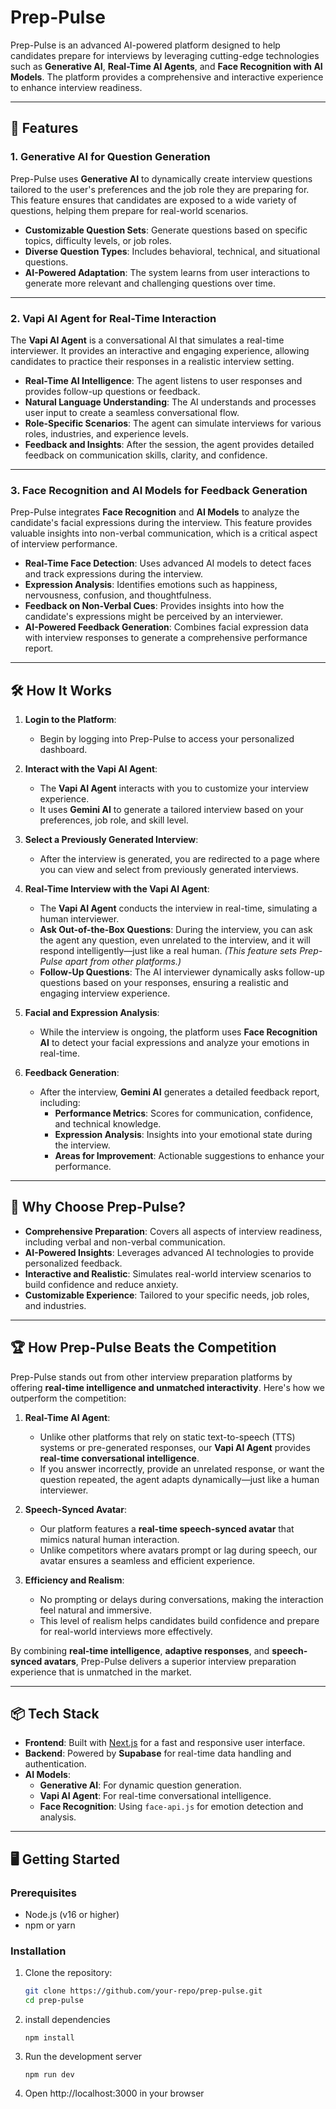 # Prep-Pulse

Prep-Pulse is an advanced AI-powered platform designed to help candidates prepare for interviews by leveraging cutting-edge technologies such as **Generative AI**, **Real-Time AI Agents**, and **Face Recognition with AI Models**. The platform provides a comprehensive and interactive experience to enhance interview readiness.

---

## 🚀 Features

### 1. **Generative AI for Question Generation**
Prep-Pulse uses **Generative AI** to dynamically create interview questions tailored to the user's preferences and the job role they are preparing for. This feature ensures that candidates are exposed to a wide variety of questions, helping them prepare for real-world scenarios.

- **Customizable Question Sets**: Generate questions based on specific topics, difficulty levels, or job roles.
- **Diverse Question Types**: Includes behavioral, technical, and situational questions.
- **AI-Powered Adaptation**: The system learns from user interactions to generate more relevant and challenging questions over time.

---

### 2. **Vapi AI Agent for Real-Time Interaction**
The **Vapi AI Agent** is a conversational AI that simulates a real-time interviewer. It provides an interactive and engaging experience, allowing candidates to practice their responses in a realistic interview setting.

- **Real-Time AI Intelligence**: The agent listens to user responses and provides follow-up questions or feedback.
- **Natural Language Understanding**: The AI understands and processes user input to create a seamless conversational flow.
- **Role-Specific Scenarios**: The agent can simulate interviews for various roles, industries, and experience levels.
- **Feedback and Insights**: After the session, the agent provides detailed feedback on communication skills, clarity, and confidence.

---

### 3. **Face Recognition and AI Models for Feedback Generation**
Prep-Pulse integrates **Face Recognition** and **AI Models** to analyze the candidate's facial expressions during the interview. This feature provides valuable insights into non-verbal communication, which is a critical aspect of interview performance.

- **Real-Time Face Detection**: Uses advanced AI models to detect faces and track expressions during the interview.
- **Expression Analysis**: Identifies emotions such as happiness, nervousness, confusion, and thoughtfulness.
- **Feedback on Non-Verbal Cues**: Provides insights into how the candidate's expressions might be perceived by an interviewer.
- **AI-Powered Feedback Generation**: Combines facial expression data with interview responses to generate a comprehensive performance report.

---

## 🛠️ How It Works

1. **Login to the Platform**:
   - Begin by logging into Prep-Pulse to access your personalized dashboard.

2. **Interact with the Vapi AI Agent**:
   - The **Vapi AI Agent** interacts with you to customize your interview experience.
   - It uses **Gemini AI** to generate a tailored interview based on your preferences, job role, and skill level.

3. **Select a Previously Generated Interview**:
   - After the interview is generated, you are redirected to a page where you can view and select from previously generated interviews.

4. **Real-Time Interview with the Vapi AI Agent**:
   - The **Vapi AI Agent** conducts the interview in real-time, simulating a human interviewer.
   - **Ask Out-of-the-Box Questions**: During the interview, you can ask the agent any question, even unrelated to the interview, and it will respond intelligently—just like a real human. *(This feature sets Prep-Pulse apart from other platforms.)*
   - **Follow-Up Questions**: The AI interviewer dynamically asks follow-up questions based on your responses, ensuring a realistic and engaging interview experience.

5. **Facial and Expression Analysis**:
   - While the interview is ongoing, the platform uses **Face Recognition AI** to detect your facial expressions and analyze your emotions in real-time.

6. **Feedback Generation**:
   - After the interview, **Gemini AI** generates a detailed feedback report, including:
     - **Performance Metrics**: Scores for communication, confidence, and technical knowledge.
     - **Expression Analysis**: Insights into your emotional state during the interview.
     - **Areas for Improvement**: Actionable suggestions to enhance your performance.

---

## 🌟 Why Choose Prep-Pulse?

- **Comprehensive Preparation**: Covers all aspects of interview readiness, including verbal and non-verbal communication.
- **AI-Powered Insights**: Leverages advanced AI technologies to provide personalized feedback.
- **Interactive and Realistic**: Simulates real-world interview scenarios to build confidence and reduce anxiety.
- **Customizable Experience**: Tailored to your specific needs, job roles, and industries.

---

## 🏆 How Prep-Pulse Beats the Competition

Prep-Pulse stands out from other interview preparation platforms by offering **real-time intelligence and unmatched interactivity**. Here's how we outperform the competition:

1. **Real-Time AI Agent**:
   - Unlike other platforms that rely on static text-to-speech (TTS) systems or pre-generated responses, our **Vapi AI Agent** provides **real-time conversational intelligence**.
   - If you answer incorrectly, provide an unrelated response, or want the question repeated, the agent adapts dynamically—just like a human interviewer.

2. **Speech-Synced Avatar**:
   - Our platform features a **real-time speech-synced avatar** that mimics natural human interaction. 
   - Unlike competitors where avatars prompt or lag during speech, our avatar ensures a seamless and efficient experience.

3. **Efficiency and Realism**:
   - No prompting or delays during conversations, making the interaction feel natural and immersive.
   - This level of realism helps candidates build confidence and prepare for real-world interviews more effectively.

By combining **real-time intelligence**, **adaptive responses**, and **speech-synced avatars**, Prep-Pulse delivers a superior interview preparation experience that is unmatched in the market.

---

## 📦 Tech Stack

- **Frontend**: Built with [Next.js](https://nextjs.org) for a fast and responsive user interface.
- **Backend**: Powered by **Supabase** for real-time data handling and authentication.
- **AI Models**:
  - **Generative AI**: For dynamic question generation.
  - **Vapi AI Agent**: For real-time conversational intelligence.
  - **Face Recognition**: Using `face-api.js` for emotion detection and analysis.

---

## 🖥️ Getting Started

### Prerequisites
- Node.js (v16 or higher)
- npm or yarn

### Installation
1. Clone the repository:
   ```bash
   git clone https://github.com/your-repo/prep-pulse.git
   cd prep-pulse

2. install dependencies
   ```
   npm install
   ```

3. Run the development server
   ```
   npm run dev
   ```

4. Open http://localhost:3000 in your browser